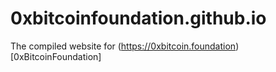 # 0xbitcoinfoundation.github.io
The compiled website for (https://0xbitcoin.foundation)[0xBitcoinFoundation]
